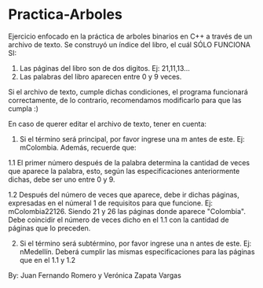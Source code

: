 # Practica-Arboles

Ejercicio enfocado en la práctica de arboles binarios en C++ a través de un archivo de texto. Se construyó un índice del libro, el cuál SÓLO FUNCIONA SI:

1. Las páginas del libro son de dos digitos. Ej: 21,11,13...
2. Las palabras del libro aparecen entre 0 y 9 veces.

Si el archivo de texto, cumple dichas condiciones, el programa funcionará correctamente, de lo contrario, recomendamos modificarlo para que las cumpla :)

En caso de querer editar el archivo de texto, tener en cuenta:

1. Si el término será principal, por favor ingrese una m antes de este. Ej: mColombia. Además, recuerde que:

1.1 El primer número después de la palabra determina la cantidad de veces que aparece la palabra, esto, según las especificaciones anteriormente dichas, debe ser uno entre 0 y 9.

1.2 Después del número de veces que aparece, debe ir dichas páginas, expresadas en el númeral 1 de requisitos para que funcione. Ej: mColombia22126. Siendo 21 y 26 las páginas donde aparece "Colombia". Debe coincidir el número de veces dicho en el 1.1 con la cantidad de páginas que lo preceden.

2. Si el término será subtérmino, por favor ingrese una n antes de este. Ej: nMedellín. Deberá cumplir las mismas especificaciones para las páginas que en el 1.1 y 1.2

By: Juan Fernando Romero y Verónica Zapata Vargas
